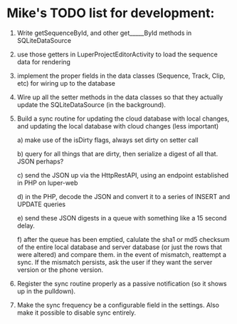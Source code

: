 Mike's TODO list for development:
=================================

1. Write getSequenceById, and other get_____ById methods in SQLiteDataSource
2. use those getters in LuperProjectEditorActivity to load the sequence data for rendering
3. implement the proper fields in the data classes (Sequence, Track, Clip, etc) for wiring up to the database
4. Wire up all the setter methods in the data classes so that they actually update the SQLiteDataSource (in the background).
5. Build a sync routine for updating the cloud database with local changes, and updating the local database with cloud changes (less important)

	a) make use of the isDirty flags, always set dirty on setter call

	b) query for all things that are dirty, then serialize a digest of all that.  JSON perhaps?

	c) send the JSON up via the HttpRestAPI, using an endpoint established in PHP on luper-web

	d) in the PHP, decode the JSON and convert it to a series of INSERT and UPDATE queries

	e) send these JSON digests in a queue with something like a 15 second delay.

	f) after the queue has been emptied, calulate the sha1 or md5 checksum of the entire local database and server database (or just the rows that were altered) and compare them.  in the event of mismatch, reattempt a sync.  If the mismatch persists, ask the user if they want the server version or the phone version.
6. Register the sync routine properly as a passive notification (so it shows up in the pulldown).
7. Make the sync frequency be a configurable field in the settings.  Also make it possible to disable sync entirely.
